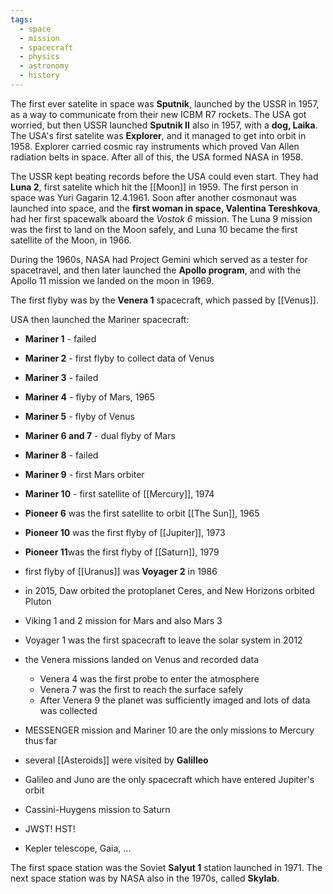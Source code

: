 ```yaml
---
tags:
  - space
  - mission
  - spacecraft
  - physics
  - astronomy
  - history
---
```

The first ever satelite in space was **Sputnik**, launched by the USSR in 1957, as a way to communicate from their new ICBM R7 rockets. The USA got worried, but then USSR launched **Sputnik II** also in 1957, with a **dog, Laika**. The USA's first satelite was **Explorer**, and it managed to get into orbit in 1958. Explorer carried cosmic ray instruments which proved Van Allen radiation belts in space. After all of this, the USA formed NASA in 1958. 

The USSR kept beating records before the USA could even start. They had **Luna 2**, first satelite which hit the [[Moon]] in 1959. The first person in space was Yuri Gagarin 12.4.1961.  Soon after another cosmonaut was launched into space, and the **first woman in space, Valentina Tereshkova**, had her first spacewalk aboard the *Vostok 6* mission. The Luna 9 mission was the first to land on the Moon safely, and Luna 10 became the first satellite of the Moon, in 1966. 

During the 1960s, NASA had Project Gemini which served as a tester for spacetravel, and then later launched the **Apollo program**, and with the Apollo 11 mission we landed on the moon in 1969. 

The first flyby was by the **Venera 1** spacecraft, which passed by [[Venus]]. 

USA then launched the Mariner spacecraft:
- **Mariner 1** - failed
- **Mariner 2** - first flyby to collect data of Venus
- **Mariner 3** - failed
- **Mariner 4** - flyby of Mars, 1965
- **Mariner 5** - flyby of Venus
- **Mariner 6 and 7** - dual flyby of Mars
- **Mariner 8** - failed
- **Mariner 9** - first Mars orbiter
- **Mariner 10** - first satellite of [[Mercury]], 1974

- **Pioneer 6** was the first satellite to orbit [[The Sun]], 1965
- **Pioneer 10** was the first flyby of [[Jupiter]], 1973
- **Pioneer 11**was the first flyby of [[Saturn]], 1979
- first flyby of [[Uranus]] was **Voyager 2** in 1986
- in 2015, Daw orbited the protoplanet Ceres, and New Horizons orbited Pluton
- Viking 1 and 2 mission for Mars and also Mars 3
- Voyager 1 was the first spacecraft to leave the solar system in 2012
- the Venera missions landed on Venus and recorded data
	- Venera 4 was the first probe to enter the atmosphere
	- Venera 7 was the first to reach the surface safely
	- After Venera 9 the planet was sufficiently imaged and lots of data was collected
- MESSENGER mission and Mariner 10 are the only missions to Mercury thus far
- several [[Asteroids]] were visited by **Galilleo**
- Galileo and Juno are the only spacecraft which have entered Jupiter's orbit
- Cassini-Huygens mission to Saturn
- JWST! HST! 
- Kepler telescope, Gaia, ...

The first space station was the Soviet **Salyut 1** station launched in 1971. The next space station was by NASA also in the 1970s, called **Skylab**. 